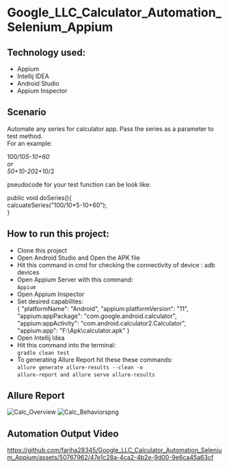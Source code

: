 # Google_LLC_Calculator_Automation_Selenium_Appium

## Technology used:
- Appium
- Intellij IDEA
- Android Studio
- Appium Inspector

## Scenario
Automate any series for calculator app. Pass the series as a parameter to test method.  
For an example:  

100/10*5-10+60  
or  
50+10-20*2+10/2  

pseudocode for your test function can be look like:  

public void doSeries(){  
calcuateSeries("100/10*5-10+60");  
}  

## How to run this project:
- Clone this project
- Open Android Studio and Open the APK file
- Hit this command in cmd for checking the connectivity of device : adb devices
- Open Appium Server with this command:  
  ```Appium```  
- Open Appium Inspector
- Set desired capabilites:  
  {
    "platformName": "Android",
    "appium:platformVersion": "11",
    "appium:appPackage": "com.google.android.calculator",
    "appium:appActivity": "com.android.calculator2.Calculator",
    "appium:app": "F:\\Apk\\calculator.apk"
  }
- Open Intellij Idea
- Hit this command into the terminal:  
  ```gradle clean test```  
- To generating Allure Report hit these these commands:  
  ```allure generate allure-results --clean -o```    
  ```allure-report and allure serve allure-results```

## Allure Report
![Calc_Overview](https://github.com/fariha28345/Google_LLC_Calculator_Automation_Selenium_Appium/assets/50767962/434b4d4e-201c-4f50-b30b-9f5bb49d3e83)
 ![Calc_Behaviorspng](https://github.com/fariha28345/Google_LLC_Calculator_Automation_Selenium_Appium/assets/50767962/161130fd-0f10-4b82-9e6d-771f32f4c15b)

## Automation Output Video
https://github.com/fariha28345/Google_LLC_Calculator_Automation_Selenium_Appium/assets/50767962/47e1c28a-4ca2-4b2e-9d00-9e6ca45a63cf

